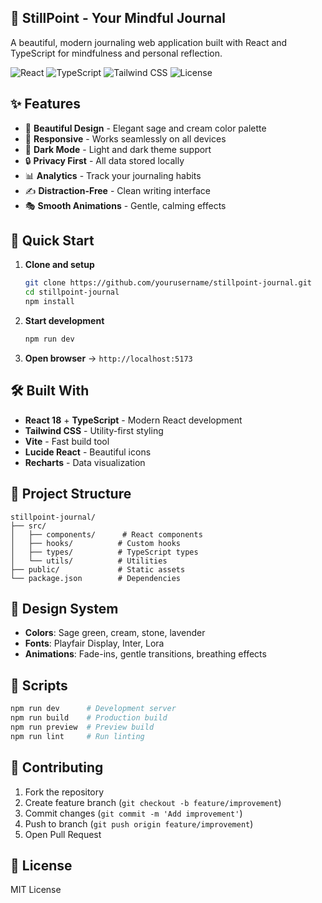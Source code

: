 ## 📖 StillPoint - Your Mindful Journal
A beautiful, modern journaling web application built with React and TypeScript for mindfulness and personal reflection.

![React](https://img.shields.io/badge/React-18.3+-blue.svg)
![TypeScript](https://img.shields.io/badge/TypeScript-5.5+-blue.svg)
![Tailwind CSS](https://img.shields.io/badge/Tailwind%20CSS-3.4+-06B6D4.svg)
![License](https://img.shields.io/badge/License-MIT-green.svg)

## ✨ Features

- 🎨 **Beautiful Design** - Elegant sage and cream color palette
- 📱 **Responsive** - Works seamlessly on all devices
- 🌙 **Dark Mode** - Light and dark theme support
- 🔒 **Privacy First** - All data stored locally
- 📊 **Analytics** - Track your journaling habits
- ✍️ **Distraction-Free** - Clean writing interface
- 🎭 **Smooth Animations** - Gentle, calming effects

## 🚀 Quick Start

1. **Clone and setup**
   ```bash
   git clone https://github.com/yourusername/stillpoint-journal.git
   cd stillpoint-journal
   npm install
   ```

2. **Start development**
   ```bash
   npm run dev
   ```

3. **Open browser** → `http://localhost:5173`

## 🛠️ Built With

- **React 18** + **TypeScript** - Modern React development
- **Tailwind CSS** - Utility-first styling
- **Vite** - Fast build tool
- **Lucide React** - Beautiful icons
- **Recharts** - Data visualization

## 📁 Project Structure
```
stillpoint-journal/
├── src/
│   ├── components/      # React components
│   ├── hooks/          # Custom hooks
│   ├── types/          # TypeScript types
│   └── utils/          # Utilities
├── public/             # Static assets
└── package.json        # Dependencies
```

## 🎨 Design System
- **Colors**: Sage green, cream, stone, lavender
- **Fonts**: Playfair Display, Inter, Lora
- **Animations**: Fade-ins, gentle transitions, breathing effects

## 🔧 Scripts
```bash
npm run dev      # Development server
npm run build    # Production build
npm run preview  # Preview build
npm run lint     # Run linting
```

## 🤝 Contributing

1. Fork the repository
2. Create feature branch (`git checkout -b feature/improvement`)
3. Commit changes (`git commit -m 'Add improvement'`)
4. Push to branch (`git push origin feature/improvement`)
5. Open Pull Request

## 📄 License
MIT License
